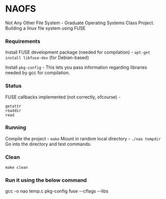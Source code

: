 # NAOFS
Not Any Other File System - Graduate Operating Systems Class Project. Building a linux file system using FUSE

### Requirements
Install FUSE development package (needed for compilation) -
`apt-get install libfuse-dev` (for Debian-based)

Install `pkg-config` -
This lets you pass information regarding libraries needed by gcc for compilation.

### Status
FUSE callbacks implemented (not correctly, ofcourse) -
```
getattr
readdir
read
```

### Running
Compile the project - `make`
Mount in random local directory - `./nao tempdir`
Go into the directory and test commands.

### Clean
`make clean`

### Run it using the below command
gcc -o nao temp.c pkg-config fuse --cflags --libs
